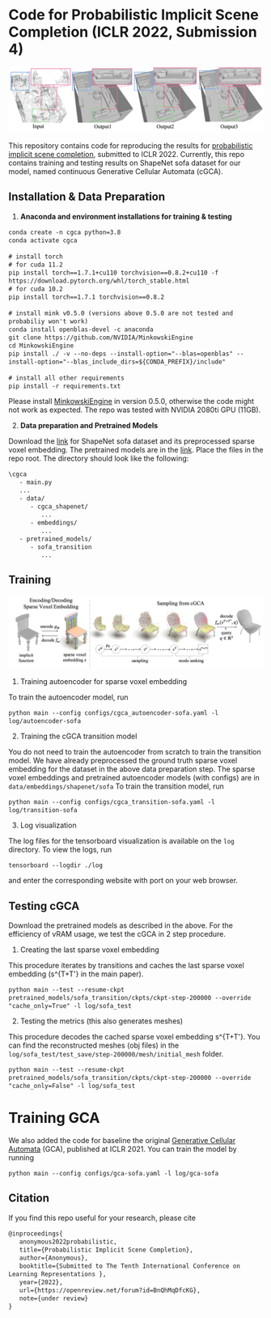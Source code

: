 # Code for Probabilistic Implicit Scene Completion (ICLR 2022, Submission 4)



![Alt text](media/teaser.jpg?raw=true "Title")

This repository contains code for reproducing the results for [probabilistic implicit scene completion](https://openreview.net/forum?id=BnQhMqDfcKG), submitted to ICLR 2022.
Currently, this repo contains training and testing results on ShapeNet sofa dataset for our model, named continuous Generative Cellular Automata (cGCA).


## Installation & Data Preparation

1. **Anaconda and environment installations for training & testing**

```
conda create -n cgca python=3.8
conda activate cgca

# install torch
# for cuda 11.2
pip install torch==1.7.1+cu110 torchvision==0.8.2+cu110 -f https://download.pytorch.org/whl/torch_stable.html
# for cuda 10.2
pip install torch==1.7.1 torchvision==0.8.2

# install mink v0.5.0 (versions above 0.5.0 are not tested and probabiliy won't work)
conda install openblas-devel -c anaconda 
git clone https://github.com/NVIDIA/MinkowskiEngine
cd MinkowskiEngine
pip install ./ -v --no-deps --install-option="--blas=openblas" --install-option="--blas_include_dirs=${CONDA_PREFIX}/include" 

# install all other requirements
pip install -r requirements.txt
```
Please install [MinkowskiEngine](https://github.com/NVIDIA/MinkowskiEngine) in version 0.5.0, otherwise the code might not work as expected.
The repo was tested with NVIDIA 2080ti GPU (11GB).


2. **Data preparation and Pretrained Models**

Download the [link](https://drive.google.com/file/d/1QnrPQQEeeasGmrcBf2yu0T2YvAVI8GqJ/view?usp=sharing) for ShapeNet sofa dataset and its preprocessed sparse voxel embedding.
The pretrained models are in the [link](https://drive.google.com/file/d/1qF-F2FWMMUWhtoYbq-ViqUPc5tGma58v/view?usp=sharing).
Place the files in the repo root.
The directory should look like the following:

```
\cgca
   - main.py
   ...
   - data/
      - cgca_shapenet/
         ...
      - embeddings/
         ...
   - pretrained_models/
      - sofa_transition
         ...
```

## Training 
![Alt text](media/method_overview.jpg?raw=true "Title")
1. Training autoencoder for sparse voxel embedding

To train the autoencoder model, run
```
python main --config configs/cgca_autoencoder-sofa.yaml -l log/autoencoder-sofa
```

2. Training the cGCA transition model

You do not need to train the autoencoder from scratch to train the transition model.
We have already preprocessed the ground truth sparse voxel embedding for the dataset in the above data preparation step.
The sparse voxel embeddings and pretrained autoencoder models (with configs) are in `data/embeddings/shapenet/sofa`
To train the transition model, run
```
python main --config configs/cgca_transition-sofa.yaml -l log/transition-sofa
```

3. Log visualization

The log files for the tensorboard visualization is available on the `log` directory.
To view the logs, run
```
tensorboard --logdir ./log
```
and enter the corresponding website with port on your web browser.


## Testing cGCA
Download the pretrained models as described in the above.
For the efficiency of vRAM usage, we test the cGCA in 2 step procedure.

1. Creating the last sparse voxel embedding 

This procedure iterates by transitions and caches the last sparse voxel embedding (s^{T+T'} in the main paper).
```
python main --test --resume-ckpt pretrained_models/sofa_transition/ckpts/ckpt-step-200000 --override "cache_only=True" -l log/sofa_test
```
2. Testing the metrics (this also generates meshes)

This procedure decodes the cached sparse voxel embedding s^{T+T'}.
You can find the reconstructed meshes (obj files) in the `log/sofa_test/test_save/step-200000/mesh/initial_mesh` folder.

```
python main --test --resume-ckpt pretrained_models/sofa_transition/ckpts/ckpt-step-200000 --override "cache_only=False" -l log/sofa_test
```



# Training GCA

We also added the code for baseline the original [Generative Cellular Automata](https://openreview.net/forum?id=rABUmU3ulQh) (GCA), published at ICLR 2021. You can train the model by running 

```
python main --config configs/gca-sofa.yaml -l log/gca-sofa
```



## Citation

If you find this repo useful for your research, please cite 
```
@inproceedings{
   anonymous2022probabilistic,
   title={Probabilistic Implicit Scene Completion},
   author={Anonymous},
   booktitle={Submitted to The Tenth International Conference on Learning Representations },
   year={2022},
   url={https://openreview.net/forum?id=BnQhMqDfcKG},
   note={under review}
}
```
